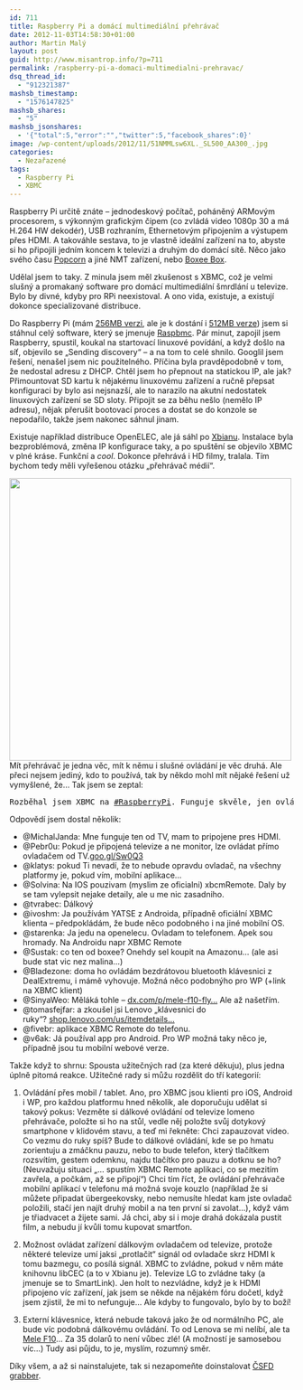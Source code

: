 ```yaml
---
id: 711
title: Raspberry Pi a domácí multimediální přehrávač
date: 2012-11-03T14:58:30+01:00
author: Martin Malý
layout: post
guid: http://www.misantrop.info/?p=711
permalink: /raspberry-pi-a-domaci-multimedialni-prehravac/
dsq_thread_id:
  - "912321387"
mashsb_timestamp:
  - "1576147825"
mashsb_shares:
  - "5"
mashsb_jsonshares:
  - '{"total":5,"error":"","twitter":5,"facebook_shares":0}'
image: /wp-content/uploads/2012/11/51NMMLsw6XL._SL500_AA300_.jpg
categories:
  - Nezařazené
tags:
  - Raspberry Pi
  - XBMC
---
```

Raspberry Pi určitě znáte &#8211; jednodeskový počítač, poháněný ARMovým procesorem, s výkonným grafickým čipem (co zvládá video 1080p 30 a má H.264 HW dekodér), USB rozhraním, Ethernetovým připojením a výstupem přes HDMI. A takováhle sestava, to je vlastně ideální zařízení na to, abyste si ho připojili jedním koncem k televizi a druhým do domácí sítě. Něco jako svého času [Popcorn](http://www.amazon.com/gp/product/B005ZSBUC4/ref=as_li_ss_tl?ie=UTF8&camp=1789&creative=390957&creativeASIN=B005ZSBUC4&linkCode=as2&tag=dein-20) a jiné NMT zařízení, nebo [Boxee Box](http://www.amazon.com/gp/product/B0038JE07O/ref=as_li_ss_tl?ie=UTF8&camp=1789&creative=390957&creativeASIN=B0038JE07O&linkCode=as2&tag=dein-20).

<!--more-->

Udělal jsem to taky. Z minula jsem měl zkušenost s XBMC, což je velmi slušný a promakaný software pro domácí multimediální šmrdlání u televize. Bylo by divné, kdyby pro RPi neexistoval. A ono vida, existuje, a existují dokonce specializované distribuce.

Do Raspberry Pi (mám [256MB verzi](http://www.amazon.com/gp/product/B008XVAUPI/ref=as_li_ss_tl?ie=UTF8&camp=1789&creative=390957&creativeASIN=B008XVAUPI&linkCode=as2&tag=dein-20), ale je k dostání i [512MB verze](http://www.amazon.com/gp/product/B009SQQF9C/ref=as_li_ss_tl?ie=UTF8&camp=1789&creative=390957&creativeASIN=B009SQQF9C&linkCode=as2&tag=dein-20)) jsem si stáhnul celý software, který se jmenuje [Raspbmc](http://www.raspbmc.com/). Pár minut, zapojil jsem Raspberry, spustil, koukal na startovací linuxové povídání, a když došlo na síť, objevilo se &#8222;Sending discovery&#8220; &#8211; a na tom to celé shnilo. Googlil jsem řešení, nenašel jsem nic použitelného. Příčina byla pravděpodobně v tom, že nedostal adresu z DHCP. Chtěl jsem ho přepnout na statickou IP, ale jak? Přimountovat SD kartu k nějakému linuxovému zařízení a ručně přepsat konfiguraci by bylo asi nejsnazší, ale to narazilo na akutní nedostatek linuxových zařízení se SD sloty. Připojit se za běhu nešlo (nemělo IP adresu), nějak přerušit bootovací proces a dostat se do konzole se nepodařilo, takže jsem nakonec sáhnul jinam.

Existuje například distribuce OpenELEC, ale já sáhl po [Xbianu](http://xbian.org/). Instalace byla bezproblémová, změna IP konfigurace taky, a po spuštění se objevilo XBMC v plné kráse. Funkční a _cool_. Dokonce přehrává i HD filmy, tralala. Tím bychom tedy měli vyřešenou otázku &#8222;přehrávač médií&#8220;.

<a href="http://www.misantrop.info/raspberry-pi-a-domaci-multimedialni-prehravac/7167145172_46b1228dae/" rel="attachment wp-att-713"><img class="aligncenter size-full wp-image-713" title="7167145172_46b1228dae" src="http://www.misantrop.info/wp-content/uploads/2012/11/7167145172_46b1228dae.jpg" alt="" width="500" height="500" srcset="https://www.misantrop.info/wp-content/uploads/2012/11/7167145172_46b1228dae.jpg 500w, https://www.misantrop.info/wp-content/uploads/2012/11/7167145172_46b1228dae-200x200.jpg 200w" sizes="(max-width: 500px) 100vw, 500px" /></a>Mít přehrávač je jedna věc, mít k němu i slušné ovládání je věc druhá. Ale přeci nejsem jediný, kdo to používá, tak by někdo mohl mít nějaké řešení už vymyšlené, že&#8230; Tak jsem se zeptal:

<pre>Rozběhal jsem XBMC na <a title="RaspberryPi" href="http://hootsuite.com/dashboard#">#RaspberryPi</a>. Funguje skvěle, jen ovládání klávesnicí je nepraktické. Doporučíte nějaký ovladač?</pre>

Odpovědí jsem dostal několik:

  * @MichalJanda: Mne funguje ten od TV, mam to pripojene pres HDMI.
  * @Pebr0u: Pokud je připojená televize a ne monitor, lze ovládat přímo ovladačem od TV.<a href="http://t.co/8Al3waUi" target="_blank" rel="nofollow">goo.gl/Sw0Q3</a>
  * @klatys: pokud Ti nevadí, že to nebude opravdu ovladač, na všechny platformy je, pokud vím, mobilní aplikace&#8230;
  * @Solvina: Na IOS pouzivam (myslim ze oficialni) xbcmRemote. Daly by se tam vylepsit nejake detaily, ale u me nic zasadniho.
  * @tvrabec: Dálkový
  * @ivoshm: Ja používám YATSE z Androida, případně oficiální XBMC klienta &#8211; předpokládám, že bude něco podobného i na jiné mobilní OS.
  * @starenka: Ja jedu na openelecu. Ovladam to telefonem. Apek sou hromady. Na Androidu napr XBMC Remote
  * @Sustak: co ten od boxee? Onehdy sel koupit na Amazonu&#8230; (ale asi bude stat vic nez malina&#8230;)
  * @Bladezone: doma ho ovládám bezdrátovou bluetooth klávesnici z DealExtremu, i mámě vyhovuje. Možná něco podobnýho pro WP (+link na XBMC klient)
  * @SinyaWeo: Měláká tohle &#8211; <a href="http://t.co/5fOGJeIJ" target="_blank" rel="nofollow">dx.com/p/mele-f10-fly…</a> Ale až našetřím.
  * @tomasfejfar: a zkoušel jsi Lenovo &#8222;klávesnici do ruky&#8220;? <a href="http://t.co/FnH9VRNS" target="_blank" rel="nofollow">shop.lenovo.com/us/itemdetails…</a>
  * @fivebr: aplikace XBMC Remote do telefonu.
  * @v6ak: Já používal app pro Android. Pro WP možná taky něco je, případně jsou tu mobilní webové verze.

Takže když to shrnu: Spousta užitečných rad (za které děkuju), plus jedna úplně pitomá reakce. Užitečné rady si můžu rozdělit do tří kategorií:

1. Ovládání přes mobil / tablet. Ano, pro XBMC jsou klienti pro iOS, Android i WP, pro každou platformu hned několik, ale doporučuju udělat si takový pokus: Vezměte si dálkové ovládání od televize lomeno přehrávače, položte si ho na stůl, vedle něj položte svůj dotykový smartphone v klidovém stavu, a teď mi řekněte: Chci zapauzovat video. Co vezmu do ruky spíš? Bude to dálkové ovládání, kde se po hmatu zorientuju a zmáčknu pauzu, nebo to bude telefon, který tlačítkem rozsvítím, gestem odemknu, najdu tlačítko pro pauzu a dotknu se ho? (Neuvažuju situaci &#8222;&#8230; spustím XBMC Remote aplikaci, co se mezitím zavřela, a počkám, až se připojí&#8220;) Chci tím říct, že ovládání přehrávače mobilní aplikací v telefonu má možná svoje kouzlo (například že si můžete připadat übergeekovsky, nebo nemusíte hledat kam jste ovladač položili, stačí jen najít druhý mobil a na ten první si zavolat&#8230;), když vám je třiadvacet a žijete sami. Já chci, aby si i moje drahá dokázala pustit film, a nebudu jí kvůli tomu kupovat smartfon.

2. Možnost ovládat zařízení dálkovým ovladačem od televize, protože některé televize umí jaksi &#8222;protlačit&#8220; signál od ovladače skrz HDMI k tomu bazmegu, co posílá signál. XBMC to zvládne, pokud v něm máte knihovnu libCEC (a to v Xbianu je). Televize LG to zvládne taky (a jmenuje se to SmartLink). Jen holt to nezvládne, když je k HDMI připojeno víc zařízení, jak jsem se někde na nějakém fóru dočetl, když jsem zjistil, že mi to nefunguje&#8230; Ale kdyby to fungovalo, bylo by to boží!

3. Externí klávesnice, která nebude taková jako že od normálního PC, ale bude víc podobná dálkovému ovládání. To od Lenova se mi nelíbí, ale ta [Mele F10](http://www.amazon.com/gp/product/B009YPPR8M/ref=as_li_ss_tl?ie=UTF8&camp=1789&creative=390957&creativeASIN=B009YPPR8M&linkCode=as2&tag=dein-20)&#8230; Za 35 dolarů to není vůbec zlé! (A možností je samosebou víc&#8230;) Tudy asi půjdu, to je, myslím, rozumný směr.

Díky všem, a až si nainstalujete, tak si nezapomeňte doinstalovat [ČSFD grabber](http://ldevel.blogspot.cz/2010/02/xbmc-scraper-pro-wwwcsfdcz.html).

<div class="alignleft">
</div>

<div class="alignleft">
</div>

<div class="alignleft">
</div>

<div class="alignleft">
</div>

<div class="alignleft">
</div>

<div class="alignleft">
</div>